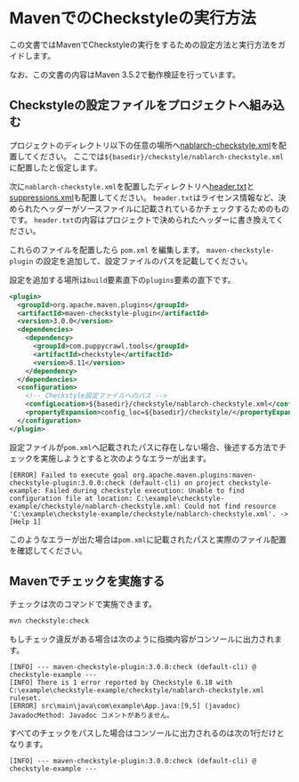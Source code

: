 # MavenでのCheckstyleの実行方法

この文書ではMavenでCheckstyleの実行をするための設定方法と実行方法をガイドします。

なお、この文書の内容はMaven 3.5.2で動作検証を行っています。

## Checkstyleの設定ファイルをプロジェクトへ組み込む

プロジェクトのディレクトリ以下の任意の場所へ[nablarch-checkstyle.xml](../checkstyle-example/checkstyle/nablarch-checkstyle.xml)を配置してください。
ここでは`${basedir}/checkstyle/nablarch-checkstyle.xml`に配置したと仮定します。

次に`nablarch-checkstyle.xml`を配置したディレクトリへ[header.txt](../checkstyle-example/checkstyle/header.txt)と[suppressions.xml](../checkstyle-example/checkstyle/suppressions.xml)も配置してください。
`header.txt`はライセンス情報など、決められたヘッダーがソースファイルに記載されているかチェックするためのものです。
`header.txt`の内容はプロジェクトで決められたヘッダーに書き換えてください。

これらのファイルを配置したら `pom.xml` を編集します。
`maven-checkstyle-plugin` の設定を追加して、設定ファイルのパスを記載してください。

設定を追加する場所は`build`要素直下の`plugins`要素の直下です。

```xml
<plugin>
  <groupId>org.apache.maven.plugins</groupId>
  <artifactId>maven-checkstyle-plugin</artifactId>
  <version>3.0.0</version>
  <dependencies>
    <dependency>
      <groupId>com.puppycrawl.tools</groupId>
      <artifactId>checkstyle</artifactId>
      <version>8.11</version>
    </dependency>
  </dependencies>
  <configuration>
    <!-- Checkstyle設定ファイルへのパス -->
    <configLocation>${basedir}/checkstyle/nablarch-checkstyle.xml</configLocation>
    <propertyExpansion>config_loc=${basedir}/checkstyle/</propertyExpansion>
  </configuration>
</plugin>
```

設定ファイルが`pom.xml`へ記載されたパスに存在しない場合、後述する方法でチェックを実施しようとすると次のようなエラーが出ます。

```
[ERROR] Failed to execute goal org.apache.maven.plugins:maven-checkstyle-plugin:3.0.0:check (default-cli) on project checkstyle-example: Failed during checkstyle execution: Unable to find configuration file at location: C:\example\checkstyle-example/checkstyle/nablarch-checkstyle.xml: Could not find resource 'C:\example\checkstyle-example/checkstyle/nablarch-checkstyle.xml'. -> [Help 1]
```

このようなエラーが出た場合は`pom.xml`に記載されたパスと実際のファイル配置を確認してください。

## Mavenでチェックを実施する

チェックは次のコマンドで実施できます。

```sh
mvn checkstyle:check
```

もしチェック違反がある場合は次のように指摘内容がコンソールに出力されます。

```
[INFO] --- maven-checkstyle-plugin:3.0.0:check (default-cli) @ checkstyle-example ---
[INFO] There is 1 error reported by Checkstyle 6.18 with C:\example\checkstyle-example/checkstyle/nablarch-checkstyle.xml ruleset.
[ERROR] src\main\java\com\example\App.java:[9,5] (javadoc) JavadocMethod: Javadoc コメントがありません。
```

すべてのチェックをパスした場合はコンソールに出力されるのは次の1行だけとなります。

```
[INFO] --- maven-checkstyle-plugin:3.0.0:check (default-cli) @ checkstyle-example ---
```
